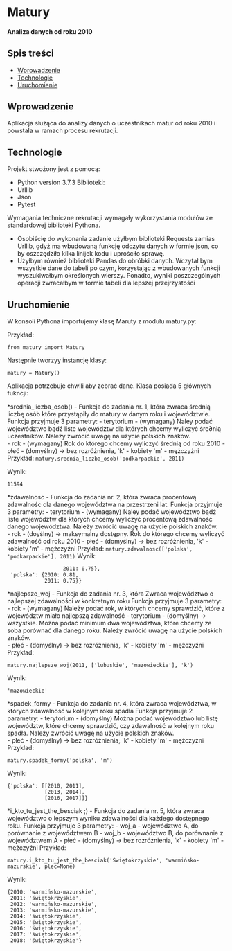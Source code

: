 # Matury 
#### Analiza danych od roku 2010

## Spis treści
* [Wprowadzenie](#wprowadzenie)
* [Technologie](#technologie)
* [Uruchomienie](#uruchomienie)

## Wprowadzenie
Aplikacja służąca do analizy danych o uczestnikach matur od roku 2010 i powstala w ramach procesu rekrutacji.

## Technologie
Projekt stwożony jest z pomocą:
* Python version 3.7.3
Biblioteki:
* Urllib
* Json
* Pytest

Wymagania techniczne rekrutacji wymagały wykorzystania modułów ze standardowej biblioteki Pythona.
- Osobiścię do wykonania zadanie użyłbym biblioteki Requests zamias Urllib, gdyż ma wbudowaną funkcję odczytu danych 
w formie json, co by oszczędziło kilka linijek kodu i uprościło sprawę.
- Użyłbym również biblioteki Pandas do obróbki danych. Wczytał bym wszystkie dane do tabeli po czym, korzystając
z wbudowanych funkcji wyszukiwałbym określonych wierszy. Ponadto, wyniki poszczególnych operacji zwracałbym w formie 
tabeli dla lepszej przejrzystości

## Uruchomienie

W konsoli Pythona importujemy klasę Maruty z modułu matury.py:


Przykład:

```
from matury import Matury
```

Następnie tworzyy instancję klasy:
```
matury = Matury()
```
Aplikacja potrzebuje chwili aby zebrać dane.
Klasa posiada 5 głównych fukncji:

*srednia_liczba_osob() - Funkcja do zadania nr. 1, która zwraca średnią liczbę osób które przystąpiły do 
                        matury w danym roku i województwie.
    Funkcja przyjmuje 3 parametry:
        - terytorium - (wymagany) Naley podać województwo bądź liste województw dla których chcemy 
                        wyliczyć śre∂nią uczestników. Należy zwrócić uwagę na użycie polskich znaków.   
        - rok - (wymagany) Rok do którego chcemy wyliczyć średnią od roku 2010
        - płeć - (domyślny) -> bez rozróżnienia,
                'k' - kobiety
                'm' - mężczyźni
Przykład:
```matury.srednia_liczba_osob('podkarpackie', 2011)```


Wynik:

```11594```
        
*zdawalnosc - Funkcja do zadania nr. 2, która zwraca procentową zdawalnośc dla danego województwa 
                na przestrzeni lat. 
    Funkcja przyjmuje 3 parametry:
        - terytorium - (wymagany) Naley podać województwo bądź liste województw dla których chcemy 
                        wyliczyć procentową zdawalność danego województwa. Należy zwrócić uwagę 
                        na użycie polskich znaków.   
        - rok - (doyślny) -> maksymalny dostępny. Rok do którego chcemy wyliczyć zdawalność od roku 2010
        - płeć - (domyślny) -> bez rozróżnienia,
                'k' - kobiety
                'm' - mężczyźni
Przykład:
```matury.zdawalnosc(['polska', 'podkarpackie'], 2011)```
Wynik:
```{'podkarpackie': {2010: 0.81, 
                  2011: 0.75}, 
 'polska': {2010: 0.81, 
            2011: 0.75}}
```
                    
*najlepsze_woj - Funkcja do zadania nr. 3, która Zwraca województwo o najlepszej zdawalności w konkretnym roku
    Funkcja przyjmuje 3 parametry:
        - rok - (wymagany) Należy podać rok, w których chcemy sprawdzić, które z województw miało najlepszą zdawalność
        - terytorium - (domyślny) -> wszystkie. Można podać minimum dwa województwa, które chcemy ze soba porównać dla 
                        danego roku. Należy zwrócić uwagę na użycie polskich znaków.  
        - płeć - (domyślny) -> bez rozróżnienia,
                'k' - kobiety
                'm' - mężczyźni
Przykład:
```
matury.najlepsze_woj(2011, ['lubuskie', 'mazowieckie'], 'k')
```
Wynik:
```
'mazowieckie'
```        
*spadek_formy - Funkcja do zadania nr. 4, która zwraca województwa, w których zdawalność w kolejnym roku spadła
    Funkcja przyjmuje 2 parametry:
        - terytorium - (domyślny) Można podać województwo lub listę województw, które chcemy sprawdzić, czy zdawalność
                        w kolejnym roku spadła. Należy zwrócić uwagę na użycie polskich znaków.  
        - płeć - (domyślny) -> bez rozróżnienia,
                'k' - kobiety
                'm' - mężczyźni
 Przykład:
 ```
 matury.spadek_formy('polska', 'm')
 ```
 Wynik:
 ```
 {'polska': [[2010, 2011], 
             [2013, 2014], 
             [2016, 2017]]}
 ```
*i_kto_tu_jest_the_besciak ;) - Funkcja do zadania nr. 5, która zwraca województwo o lepszym wyniku zdawalności dla 
                                każdego dostępnego roku.
    Funkcja przyjmuje 3 parametry:
        - woj_a - województwo A, do porównanie z województwem B
        - woj_b - województwo B, do porównanie z województwem A
        - płeć - (domyślny) -> bez rozróżnienia,
                'k' - kobiety
                'm' - mężczyźni
Przykład:
```
matury.i_kto_tu_jest_the_besciak('Świętokrzyskie', 'warmińsko-mazurskie', plec=None)
```
Wynik:
```
{2010: 'warmińsko-mazurskie',
 2011: 'świętokrzyskie',
 2012: 'warmińsko-mazurskie',
 2013: 'warmińsko-mazurskie',
 2014: 'świętokrzyskie',
 2015: 'świętokrzyskie',
 2016: 'świętokrzyskie',
 2017: 'świętokrzyskie',
 2018: 'świętokrzyskie'}
```        

